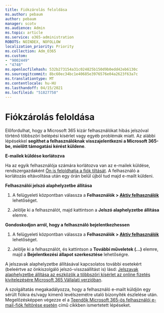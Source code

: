 ```yaml
---
title: Fiókzárolás feloldása
ms.author: pebaum
author: pebaum
manager: scotv
ms.audience: Admin
ms.topic: article
ms.service: o365-administration
ROBOTS: NOINDEX, NOFOLLOW
localization_priority: Priority
ms.collection: Adm_O365
ms.custom:
- "9002449"
- "4748"
ms.openlocfilehash: 532b273154a31c024825b150d9b0edd42eb6130c
ms.sourcegitcommit: 8bc60ec34bc1e40685e3976576e04a2623f63a7c
ms.translationtype: MT
ms.contentlocale: hu-HU
ms.lasthandoff: 04/15/2021
ms.locfileid: "51827758"
---
```

# <a name="unlocking-an-account"></a>Fiókzárolás feloldása

Előfordulhat, hogy a Microsoft 365 kizár felhasználókat hibás jelszóval történő többszöri belépési kísérlet vagy egyéb problémák miatt. Az alábbi lépésekkel **segíthet a felhasználóknak visszajelentkezni a Microsoft 365-be, mielőtt támogatási kérést küldene**. 

**E-mailek küldése korlátozva**

Ha az egyik felhasználója számára korlátozva van az e-mailek küldése, rendszergazdaként [Ön is feloldhatja a fiók tiltását](https://docs.microsoft.com/microsoft-365/security/office-365-security/removing-user-from-restricted-users-portal-after-spam). A felhasználó a korlátozás eltávolítása után egy órán belül újból tud majd e-mailt küldeni.

**Felhasználói jelszó alaphelyzetbe állítása**

1. A felügyeleti központban válassza a **Felhasználók > [Aktív felhasználók](https://admin.microsoft.com/Adminportal/Home?source=applauncher#/users)** lehetőséget.

2. Jelölje ki a felhasználót, majd kattintson a **Jelszó alaphelyzetbe állítása** elemre.

**Gondoskodjon arról, hogy a felhasználó bejelentkezhessen**

1. A felügyeleti központban válassza a **Felhasználók > [Aktív felhasználók](https://admin.microsoft.com/Adminportal/Home?source=applauncher#/users)** lehetőséget.

2. Jelölje ki a felhasználót, és kattintson a **További műveletek (...)** elemre, majd a **Bejelentkezési állapot szerkesztése** lehetőségre.

A jelszavak alaphelyzetbe állításával kapcsolatos további esetekért (beleértve az önkiszolgáló jelszó-visszaállítást is) lásd: [Jelszavak alaphelyzetbe állítása az eszközök a többszöri kísérlet az online fizetés kivitelezésére Microsoft 365 Vállalati verzióban](https://docs.microsoft.com/microsoft-365/admin/add-users/reset-passwords?view=o365-worldwide).

A szolgáltatás megakadályozza, hogy a felhasználó e-mailt küldjön egy sérült fiókra és/vagy kimenő levélszemétre utaló bizonyíték észlelése után. Megelőzésképpen végezze el a [Teendők Microsoft 365-ös felhasználói e-mail-fiók feltörése esetén](https://docs.microsoft.com/microsoft-365/security/office-365-security/responding-to-a-compromised-email-account) című cikkben ismertetett lépéseket.
